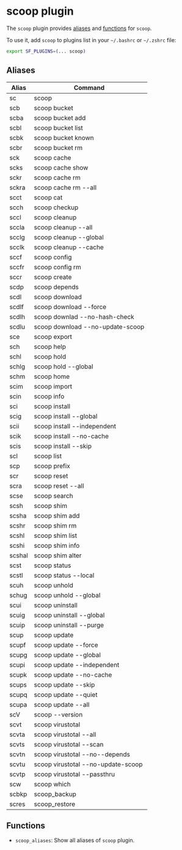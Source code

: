 # scoop plugin

The `scoop` plugin provides [aliases](#aliases) and [functions](#functions) for `scoop`.

To use it, add `scoop` to plugins list in your `~/.bashrc` or `~/.zshrc` file:

```sh
export SF_PLUGINS=(... scoop)
```

## Aliases

| Alias  | Command                            |
| ------ | ---------------------------------- |
| sc     | scoop                              |
| scb    | scoop bucket                       |
| scba   | scoop bucket add                   |
| scbl   | scoop bucket list                  |
| scbk   | scoop bucket known                 |
| scbr   | scoop bucket rm                    |
| sck    | scoop cache                        |
| scks   | scoop cache show                   |
| sckr   | scoop cache rm                     |
| sckra  | scoop cache rm --all               |
| scct   | scoop cat                          |
| scch   | scoop checkup                      |
| sccl   | scoop cleanup                      |
| sccla  | scoop cleanup --all                |
| scclg  | scoop cleanup --global             |
| scclk  | scoop cleanup --cache              |
| sccf   | scoop config                       |
| sccfr  | scoop config rm                    |
| sccr   | scoop create                       |
| scdp   | scoop depends                      |
| scdl   | scoop download                     |
| scdlf  | scoop download --force             |
| scdlh  | scoop downlad --no-hash-check      |
| scdlu  | scoop download --no-update-scoop   |
| sce    | scoop export                       |
| sch    | scoop help                         |
| schl   | scoop hold                         |
| schlg  | scoop hold --global                |
| schm   | scoop home                         |
| scim   | scoop import                       |
| scin   | scoop info                         |
| sci    | scoop install                      |
| scig   | scoop install --global             |
| scii   | scoop install --independent        |
| scik   | scoop install --no-cache           |
| scis   | scoop install --skip               |
| scl    | scoop list                         |
| scp    | scoop prefix                       |
| scr    | scoop reset                        |
| scra   | scoop reset --all                  |
| scse   | scoop search                       |
| scsh   | scoop shim                         |
| scsha  | scoop shim add                     |
| scshr  | scoop shim rm                      |
| scshl  | scoop shim list                    |
| scshi  | scoop shim info                    |
| scshal | scoop shim alter                   |
| scst   | scoop status                       |
| scstl  | scoop status --local               |
| scuh   | scoop unhold                       |
| schug  | scoop unhold --global              |
| scui   | scoop uninstall                    |
| scuig  | scoop uninstall --global           |
| scuip  | scoop uninstall --purge            |
| scup   | scoop update                       |
| scupf  | scoop update --force               |
| scupg  | scoop update --global              |
| scupi  | scoop update --independent         |
| scupk  | scoop update --no-cache            |
| scups  | scoop update --skip                |
| scupq  | scoop update --quiet               |
| scupa  | scoop update --all                 |
| scV    | scoop --version                    |
| scvt   | scoop virustotal                   |
| scvta  | scoop virustotal --all             |
| scvts  | scoop virustotal --scan            |
| scvtn  | scoop virustotal --no--depends     |
| scvtu  | scoop virustotal --no-update-scoop |
| scvtp  | scoop virustotal --passthru        |
| scw    | scoop which                        |
| scbkp  | scoop_backup                       |
| scres  | scoop_restore                      |

## Functions

- `scoop_aliases`: Show all aliases of `scoop` plugin.
